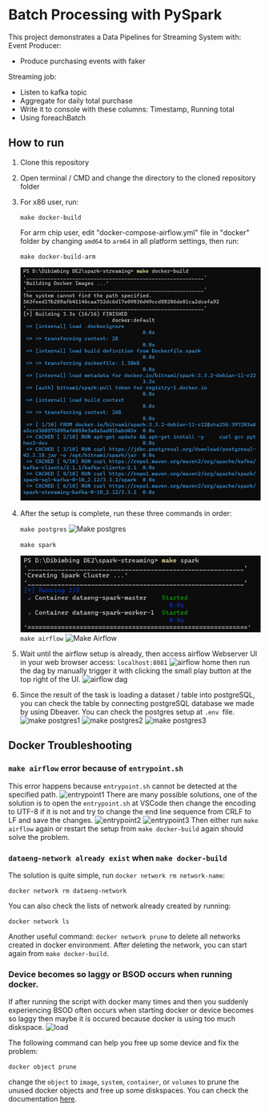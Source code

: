 # Batch Processing with PySpark

This project demonstrates a Data Pipelines for Streaming System with:
Event Producer:
- Produce purchasing events with faker

Streaming job:
- Listen to kafka topic
- Aggregate for daily total purchase
- Write it to console with these columns: Timestamp, Running total
- Using foreachBatch


## How to run
1. Clone this repository
2. Open terminal / CMD and change the directory to the cloned repository folder
3. For x86 user, run:
    ```console
    make docker-build
    ```
    For arm chip user, edit "docker-compose-airflow.yml" file in "docker" folder by changing `amd64` to `arm64` in all platform settings, then run:
    ```console
    make docker-build-arm
    ```
    ![Make Docker Build](/img/make-docker-build.png)
4. After the setup is complete, run these three commands in order: 

    `make postgres`
    ![Make postgres](/img/make-postgres.png)
    
    `make spark`

    ![Make Spark](/img/make-spark.png)
    `make airflow`
    ![Make Airflow](/img/make-airflow.png)
 
5. Wait until the airflow setup is already, then access airflow Webserver UI in your web browser access: `localhost:8081`
    ![airflow home](/img/airflow-home.png)
    then run the dag by manually trigger it with clicking the small play button at the top right of the UI.
    ![airflow dag](/img/aiflow-dag.png)

6. Since the result of the task is loading a dataset / table into postgreSQL, you can check the table by connecting postgreSQL database we made by using Dbeaver. You can check the postgres setup at `.env `file. 
    ![make postgres1](/img/connect-postgres-1.png)
    ![make postgres2](/img/connect-postgres-2.png)
    ![make postgres3](/img/connect-postgres-3.png)


## Docker Troubleshooting
### `make airflow` error because of `entrypoint.sh`
This error happens because `entrypoint.sh` cannot be detected at the specified path. 
    ![entrypoint1](/img/entrypoint-error-in-CRLF.png)
There are many possible solutions, one of the solution is to open the `entrypoint.sh` at VSCode then change the encoding to UTF-8 if it is not and try to change the end line sequence from CRLF to LF and save the changes. 
    ![entrypoint2](/img/entrypoint-error-in-CRLF-2.png)
    ![entrypoint3](/img/entrypoint-error-in-CRLF-3.png)
Then either run `make airflow` again or restart the setup from `make docker-build` again should solve the problem.

### `dataeng-network already exist` when `make docker-build`
The solution is quite simple, run `docker network rm network-name`:
```console
docker network rm dataeng-network
```
You can also check the lists of network already created by running:
```console
docker network ls
```
Another useful command: `docker network prune` to delete all networks created in docker environment.
After deleting the network, you can start again from `make docker-build`.

### Device becomes so laggy or BSOD occurs when running docker.
If after running the script with docker many times and then you suddenly experiencing BSOD often occurs when starting docker or device becomes so laggy then maybe it is occured because docker is using too much diskspace.
 ![load](/img/docker-disk-space.png)

The following command can help you free up some device and fix the problem:
```console
docker object prune 
```
change the `object` to `image`, `system`, `container`, or `volumes` to prune the unused docker objects and free up some diskspaces. You can check the documentation [here](https://docs.docker.com/config/pruning/).




